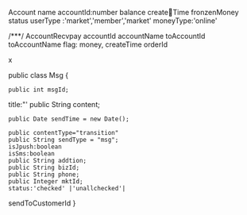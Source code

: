 Account 
name
accountId:number
balance
createTime
fronzenMoney
status
userType :'market','member','market'
moneyType:'online'


/***/
AccountRecvpay
accountId
accountName
toAccountId
toAccountName
flag:
money,
createTime
orderId

x

public class Msg {

    public int msgId;
   title:"'
    public String content;

    public Date sendTime = new Date();
  
    public contentType="transition"
    public String sendType = "msg";
    isJpush:boolean
    isSms:boolean
    public String addtion;
    public String bizId;
    public String phone;
    public Integer mktId;
    status:'checked' |'unallchecked'|
   sendToCustomerId
}
